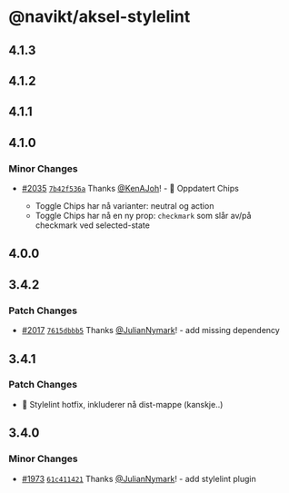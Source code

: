 # @navikt/aksel-stylelint

## 4.1.3

## 4.1.2

## 4.1.1

## 4.1.0

### Minor Changes

- [#2035](https://github.com/navikt/aksel/pull/2035) [`7b42f536a`](https://github.com/navikt/aksel/commit/7b42f536aa90c1b5dbe2b19f1bbe292701546420) Thanks [@KenAJoh](https://github.com/KenAJoh)! - :tada: Oppdatert Chips

  - Toggle Chips har nå varianter: neutral og action
  - Toggle Chips har nå en ny prop: `checkmark` som slår av/på checkmark ved selected-state

## 4.0.0

## 3.4.2

### Patch Changes

- [#2017](https://github.com/navikt/aksel/pull/2017) [`7615dbbb5`](https://github.com/navikt/aksel/commit/7615dbbb54c7c96e2252366188547b27b2ac1142) Thanks [@JulianNymark](https://github.com/JulianNymark)! - add missing dependency

## 3.4.1

### Patch Changes

- :bug: Stylelint hotfix, inkluderer nå dist-mappe (kanskje..)

## 3.4.0

### Minor Changes

- [#1973](https://github.com/navikt/aksel/pull/1973) [`61c411421`](https://github.com/navikt/aksel/commit/61c4114214841ec42f48e1abd0d72d2a42d265ab) Thanks [@JulianNymark](https://github.com/JulianNymark)! - add stylelint plugin
